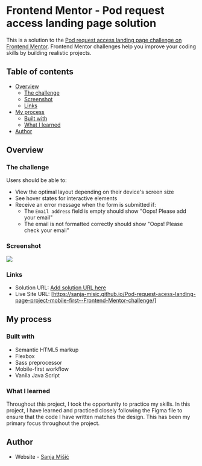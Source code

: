 # Frontend Mentor - Pod request access landing page solution

This is a solution to the [Pod request access landing page challenge on Frontend Mentor](https://www.frontendmentor.io/challenges/pod-request-access-landing-page-eyTmdkLSG). Frontend Mentor challenges help you improve your coding skills by building realistic projects.

## Table of contents

- [Overview](#overview)
  - [The challenge](#the-challenge)
  - [Screenshot](#screenshot)
  - [Links](#links)
- [My process](#my-process)
  - [Built with](#built-with)
  - [What I learned](#what-i-learned)
- [Author](#author)

## Overview

### The challenge

Users should be able to:

- View the optimal layout depending on their device's screen size
- See hover states for interactive elements
- Receive an error message when the form is submitted if:
  - The `Email address` field is empty should show "Oops! Please add your email"
  - The email is not formatted correctly should show "Oops! Please check your email"

### Screenshot

![](./images/screenshot.png)

### Links

- Solution URL: [Add solution URL here](https://your-solution-url.com)
- Live Site URL: [https://sanja-misic.github.io/Pod-request-acess-landing-page-project-mobile-first--Frontend-Mentor-challenge/]

## My process

### Built with

- Semantic HTML5 markup
- Flexbox
- Sass preprocessor
- Mobile-first workflow
- Vanila Java Script

### What I learned

Throughout this project, I took the opportunity to practice my skills. In this project, I have learned and practiced closely following the Figma file to ensure that the code I have written matches the design. This has been my primary focus throughout the project.

## Author

- Website - [Sanja Mišić](https://sanja-misic.github.io/My-portfolio-website/)
